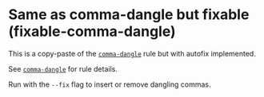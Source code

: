 # Same as comma-dangle but fixable (fixable-comma-dangle)

This is a copy-paste of the [`comma-dangle`](http://eslint.org/docs/rules/comma-dangle) rule but with autofix implemented.

See [`comma-dangle`](http://eslint.org/docs/rules/comma-dangle) for rule details.

Run with the `--fix` flag to insert or remove dangling commas.
